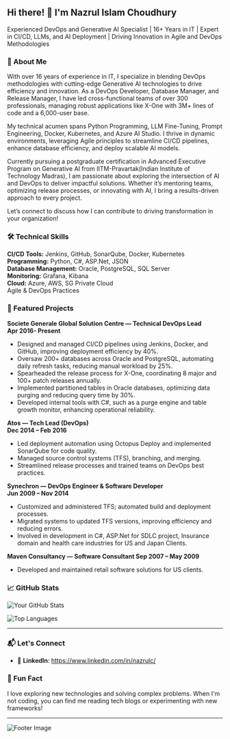 ## Hi there! 👋 I'm Nazrul Islam Choudhury  </br>
Experienced DevOps and Generative AI Specialist | 16+ Years in IT | Expert in CI/CD, LLMs, and AI Deployment | Driving Innovation in Agile and DevOps Methodologies

### 🚀 About Me

With over 16 years of experience in IT, I specialize in blending DevOps methodologies with cutting-edge Generative AI technologies to drive efficiency and innovation. As a DevOps Developer, Database Manager, and Release Manager, I have led cross-functional teams of over 300 professionals, managing robust applications like X-One with 3M+ lines of code and a 6,000-user base. </br>

My technical acumen spans Python Programming, LLM Fine-Tuning, Prompt Engineering, Docker, Kubernetes, and Azure AI Studio. I thrive in dynamic environments, leveraging Agile principles to streamline CI/CD pipelines, enhance database efficiency, and deploy scalable AI models. </br>

Currently pursuing a postgraduate certification in Advanced Executive Program on Generative AI from IITM-Pravartak(Indian Institute of Technology Madras), I am passionate about exploring the intersection of AI and DevOps to deliver impactful solutions. Whether it’s mentoring teams, optimizing release processes, or innovating with AI, I bring a results-driven approach to every project. </br>

Let’s connect to discuss how I can contribute to driving transformation in your organization!  </br>

### 🛠️ Technical Skills

**CI/CD Tools:** Jenkins, GitHub, SonarQube, Docker, Kubernetes </br>
**Programming:** Python, C#, ASP.Net, JSON </br>
**Database Management:** Oracle, PostgreSQL, SQL Server </br>
**Monitoring:** Grafana, Kibana </br>
**Cloud:** Azure, AWS, SG Private Cloud </br>
Agile & DevOps Practices </br>

### 🌟 Featured Projects

**Societe Generale Global Solution Centre — Technical DevOps Lead </br>
Apr 2016- Present** </br>
- Designed and managed CI/CD pipelines using Jenkins, Docker, and GitHub, improving deployment efficiency by 40%.
- Oversaw 200+ databases across Oracle and PostgreSQL, automating daily refresh tasks, reducing manual workload by 25%.
- Spearheaded the release process for X-One, coordinating 8 major and 100+ patch releases annually.
- Implemented partitioned tables in Oracle databases, optimizing data purging and reducing query time by 30%.
- Developed internal tools with C#, such as a purge engine and table growth monitor, enhancing operational reliability.
  
**Atos — Tech Lead (DevOps) </br>
Dec 2014 – Feb 2016** </br>
- Led deployment automation using Octopus Deploy and implemented SonarQube for code quality.
- Managed source control systems (TFS), branching, and merging.
- Streamlined release processes and trained teams on DevOps best practices.
  
**Synechron — DevOps Engineer & Software Developer </br>
Jun 2009 – Nov 2014** </br>

- Customized and administered TFS; automated build and deployment processes.
- Migrated systems to updated TFS versions, improving efficiency and reducing errors.
- Involved in development in C#, ASP.Net for SDLC project, Insurance domain and health care industries for US and Japan Clients.
  
**Maven Consultancy — Software Consultant 
Sep 2007 – May 2009**
- Developed and maintained retail software solutions for US clients.

### 📈 GitHub Stats

![Your GitHub Stats](https://github-readme-stats.vercel.app/api?username=YourUsername&show_icons=true&theme=radical)

![Top Languages](https://github-readme-stats.vercel.app/api/top-langs/?username=YourUsername&layout=compact&theme=radical)

---

### 📬 Let's Connect

- 💼 **LinkedIn**: https://www.linkedin.com/in/nazrulc/

### 📢 Fun Fact
I love exploring new technologies and solving complex problems. When I'm not coding, you can find me reading tech blogs or experimenting with new frameworks!

---

![Footer Image](https://via.placeholder.com/1200x200?text=Thanks+for+visiting!)
